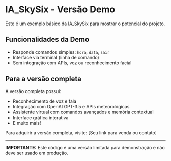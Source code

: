 # IA_SkySix - Versão Demo

Este é um exemplo básico da IA_SkySix para mostrar o potencial do projeto.

## Funcionalidades da Demo

- Responde comandos simples: `hora`, `data`, `sair`
- Interface via terminal (linha de comando)
- Sem integração com APIs, voz ou reconhecimento facial

## Para a versão completa

A versão completa possui:

- Reconhecimento de voz e fala
- Integração com OpenAI GPT-3.5 e APIs meteorológicas
- Assistente virtual com comandos avançados e memória contextual
- Interface gráfica interativa
- E muito mais!

Para adquirir a versão completa, visite: [Seu link para venda ou contato]

---

**IMPORTANTE:** Este código é uma versão limitada para demonstração e não deve ser usado em produção.
